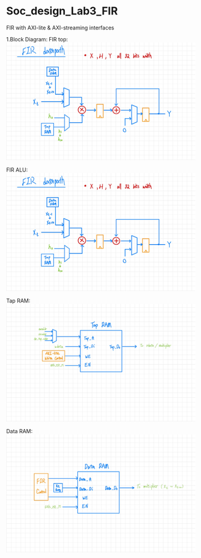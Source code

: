 # Soc_design_Lab3_FIR
FIR with AXI-lite & AXI-streaming interfaces

1.Block Diagram:
FIR top:
![FIR](FIR.jpg)

FIR ALU:
![FIR](FIR.jpg)

Tap RAM:
![Tap RAM](Tap_RAM.jpg)

Data RAM:
![Data RAM](Data_RAM.jpg)
